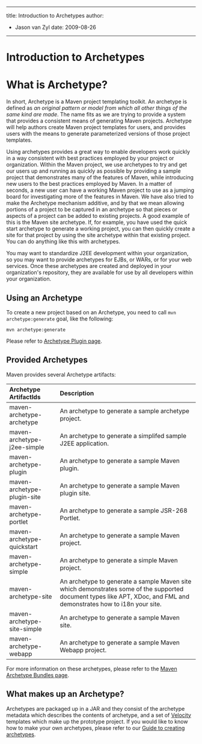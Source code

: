 ---

title: Introduction to Archetypes
author: 
- Jason van Zyl
date: 2009-08-26
----------------

<!--
Licensed to the Apache Software Foundation (ASF) under one
or more contributor license agreements.  See the NOTICE file
distributed with this work for additional information
regarding copyright ownership.  The ASF licenses this file
to you under the Apache License, Version 2.0 (the
"License"); you may not use this file except in compliance
with the License.  You may obtain a copy of the License at

http://www.apache.org/licenses/LICENSE-2.0

Unless required by applicable law or agreed to in writing,
software distributed under the License is distributed on an
"AS IS" BASIS, WITHOUT WARRANTIES OR CONDITIONS OF ANY
KIND, either express or implied.  See the License for the
specific language governing permissions and limitations
under the License.
-->

# Introduction to Archetypes

# What is Archetype?

In short, Archetype is a Maven project templating toolkit. An archetype is defined as _an original pattern or model from which all other things of the same kind are made_. The name fits as we are trying to provide a system that provides a consistent means of generating Maven projects. Archetype will help authors create Maven project templates for users, and provides users with the means to generate parameterized versions of those project templates.

Using archetypes provides a great way to enable developers work quickly in a way consistent with best practices employed by your project or organization. Within the Maven project, we use archetypes to try and get our users up and running as quickly as possible by providing a sample project that demonstrates many of the features of Maven, while introducing new users to the best practices employed by Maven. In a matter of seconds, a new user can have a working Maven project to use as a jumping board for investigating more of the features in Maven. We have also tried to make the Archetype mechanism additive, and by that we mean allowing portions of a project to be captured in an archetype so that pieces or aspects of a project can be added to existing projects. A good example of this is the Maven site archetype. If, for example, you have used the quick start archetype to generate a working project, you can then quickly create a site for that project by using the site archetype within that existing project. You can do anything like this with archetypes.

You may want to standardize J2EE development within your organization, so you may want to provide archetypes for EJBs, or WARs, or for your web services. Once these archetypes are created and deployed in your organization&apos;s repository, they are available for use by all developers within your organization.

## Using an Archetype

To create a new project based on an Archetype, you need to call `mvn archetype:generate` goal, like the following:

```
mvn archetype:generate
```

Please refer to [Archetype Plugin page](/archetype/maven-archetype-plugin/).

## Provided Archetypes

Maven provides several Archetype artifacts:

| Archetype ArtifactIds       | Description                                                                                                                                                          |
|:----------------------------|:---------------------------------------------------------------------------------------------------------------------------------------------------------------------|
| maven-archetype-archetype   | An archetype to generate a sample archetype project.                                                                                                                 |
| maven-archetype-j2ee-simple | An archetype to generate a simplifed sample J2EE application.                                                                                                        |
| maven-archetype-plugin      | An archetype to generate a sample Maven plugin.                                                                                                                      |
| maven-archetype-plugin-site | An archetype to generate a sample Maven plugin site.                                                                                                                 |
| maven-archetype-portlet     | An archetype to generate a sample JSR-268 Portlet.                                                                                                                   |
| maven-archetype-quickstart  | An archetype to generate a sample Maven project.                                                                                                                     |
| maven-archetype-simple      | An archetype to generate a simple Maven project.                                                                                                                     |
| maven-archetype-site        | An archetype to generate a sample Maven site which demonstrates some of the supported document types like APT, XDoc, and FML and demonstrates how to i18n your site. |
| maven-archetype-site-simple | An archetype to generate a sample Maven site.                                                                                                                        |
| maven-archetype-webapp      | An archetype to generate a sample Maven Webapp project.                                                                                                              |

For more information on these archetypes, please refer to the [Maven Archetype Bundles page](/archetypes/index.html).

## What makes up an Archetype?

Archetypes are packaged up in a JAR and they consist of the archetype metadata which describes the contents of archetype, and a set of [Velocity](http://velocity.apache.org/) templates which make up the prototype project. If you would like to know how to make your own archetypes, please refer to our [Guide to creating archetypes](../mini/guide-creating-archetypes.html).

